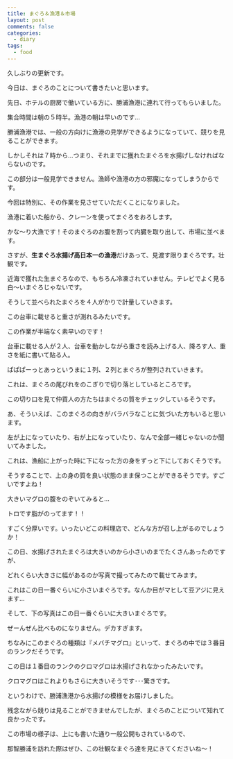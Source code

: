 ```yaml
---
title: まぐろ＆漁港＆市場
layout: post
comments: false
categories:
  - diary
tags:
  - food
---
```

久しぶりの更新です。

今日は、まぐろのことについて書きたいと思います。

先日、ホテルの厨房で働いている方に、勝浦漁港に連れて行ってもらいました。

集合時間は朝の５時半。漁港の朝は早いのです…

勝浦漁港では、一般の方向けに漁港の見学ができるようになっていて、競りを見ることができます。

しかしそれは７時から…つまり、それまでに獲れたまぐろを水揚げしなければならないのです。

この部分は一般見学できません。漁師や漁港の方の邪魔になってしまうからです。

今回は特別に、その作業を見させていただくことになりました。

<amp-img class="v-img" src="/img/uploads/2010/01/nachikatsuura-fishing-port-1.jpg" alt="クレーンでまぐろを船から漁港に下ろしている様子" width="300" height="400" layout="responsive"></amp-img>

漁港に着いた船から、クレーンを使ってまぐろをおろします。

かな～り大漁です！そのまぐろのお腹を割って内臓を取り出して、市場に並べます。

<amp-img src="/img/uploads/2010/01/nachikatsuura-fishing-port-2.jpg" alt="水揚げ後市場に並べられたまぐろ" width="400" height="300" layout="responsive"></amp-img>

さすが、**生まぐろ水揚げ高日本一の漁港**だけあって、見渡す限りまぐろです。壮観です。

近海で獲れた生まぐろなので、もちろん冷凍されていません。テレビでよく見る白～いまぐろじゃないです。

そうして並べられたまぐろを４人がかりで計量していきます。

<amp-img src="/img/uploads/2010/01/nachikatsuura-fishing-port-3.jpg" alt="まぐろ計量" width="400" height="300" layout="responsive"></amp-img>

この台車に載せると重さが測れるみたいです。

この作業が半端なく素早いのです！

台車に載せる人が２人、台車を動かしながら重さを読み上げる人、降ろす人、重さを紙に書いて貼る人。

ぱぱぱーっとあっというまに１列、２列とまぐろが整列されていきます。

<amp-img src="/img/uploads/2010/01/nachikatsuura-fishing-port-4.jpg" alt="まぐろの背びれを切り落としている様子" width="400" height="300" layout="responsive"></amp-img>

これは、まぐろの尾びれをのこぎりで切り落としているところです。

この切り口を見て仲買人の方たちはまぐろの質をチェックしているそうです。

あ、そういえば、このまぐろの向きがバラバラなことに気づいた方もいると思います。

左が上になっていたり、右が上になっていたり、なんで全部一緒じゃないのか聞いてみました。

これは、漁船に上がった時に下になった方の身をずっと下にしておくそうです。

そうすることで、上の身の質を良い状態のまま保つことができるそうです。すごいですよね！

大きいマグロの腹をのぞいてみると…

<amp-img src="/img/uploads/2010/01/nachikatsuura-fishing-port-5.jpg" alt="まぐろの腹身" width="400" height="300" layout="responsive"></amp-img>

トロです脂がのってます！！

すごく分厚いです。いったいどこの料理店で、どんな方が召し上がるのでしょうか！

この日、水揚げされたまぐろは大きいのから小さいのまでたくさんあったのですが、

どれくらい大きさに幅があるのか写真で撮ってみたので載せてみます。

<amp-img src="/img/uploads/2010/01/nachikatsuura-fishing-port-6.jpg" alt="小さいまぐろ" width="400" height="300" layout="responsive"></amp-img>

これはこの日一番ぐらいに小さいまぐろです。なんか目がマヒして豆アジに見えます…

そして、下の写真はこの日一番ぐらいに大きいまぐろです。

<amp-img src="/img/uploads/2010/01/nachikatsuura-fishing-port-7.jpg" alt="大きいまぐろ" width="400" height="300" layout="responsive"></amp-img>

ぜーんぜん比べものになりません。デカすぎます。

ちなみにこのまぐろの種類は『メバチマグロ』といって、まぐろの中では３番目のランクだそうです。

この日は１番目のランクのクロマグロは水揚げされなかったみたいです。

クロマグロはこれよりもさらに大きいそうです･･･驚きです。

というわけで、勝浦漁港から水揚げの模様をお届けしました。

残念ながら競りは見ることができませんでしたが、まぐろのことについて知れて良かったです。

この市場の様子は、上にも書いた通り一般公開もされているので、

那智勝浦を訪れた際はぜひ、この壮観なまぐろ達を見にきてくださいね～！


 [1]: /img/uploads/2010/01/nachikatsuura-fishing-port-1.jpg
 [2]: /img/uploads/2010/01/nachikatsuura-fishing-port-2.jpg
 [3]: /img/uploads/2010/01/nachikatsuura-fishing-port-3.jpg
 [4]: /img/uploads/2010/01/nachikatsuura-fishing-port-4.jpg
 [5]: /img/uploads/2010/01/nachikatsuura-fishing-port-5.jpg
 [6]: /img/uploads/2010/01/nachikatsuura-fishing-port-6.jpg
 [7]: /img/uploads/2010/01/nachikatsuura-fishing-port-7.jpg
